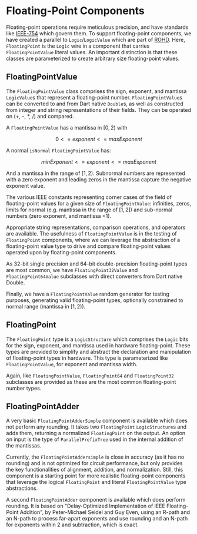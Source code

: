 # Floating-Point Components

Floating-point operations require meticulous precision, and have standards like [IEEE-754](<https://standards.ieee.org/ieee/754/6210/>) which govern them.  To support floating-point components, we have created a parallel to `Logic`/`LogicValue` which are part of [ROHD](<https://intel.github.io/rohd-website/>). Here, `FloatingPoint` is the `Logic` wire in a component that carries `FloatingPointValue` literal values. An important distinction is that these classes are parameterized to create arbitrary size floating-point values.

## FloatingPointValue

The `FloatingPointValue` class comprises the sign, exponent, and mantissa `LogicValue`s that represent a floating-point number. `FloatingPointValue`s can be converted to and from Dart native `Double`s, as well as constructed from integer and string representations of their fields.  They can be operated on (+, -, *, /) and compared.

A `FloatingPointValue` has a mantissa in $[0,2)$ with

$$0 <= exponent <= maxExponent$$

A normal `isNormal` `FloatingPointValue` has:

$$minExponent <= exponent <= maxExponent$$

 And a mantissa in the range of $[1,2)$.  Subnormal numbers are represented with a zero exponent and leading zeros in the mantissa capture the negative exponent value.

The various IEEE constants representing corner cases of the field of floating-point values for a given size of `FloatingPointValue`: infinities, zeros, limits for normal (e.g. mantissa in the range of $[1,2])$ and sub-normal numbers (zero exponent, and mantissa <1).

Appropriate string representations, comparison operations, and operators are available.  The usefulness of `FloatingPointValue` is in the testing of `FloatingPoint` components, where we can leverage the abstraction of a floating-point value type to drive and compare floating-point values operated upon by floating-point components.

As 32-bit single precision and 64-bit double-precision floating-point types are most common, we have `FloatingPoint32Value` and `FloatingPoint64Value` subclasses with direct converters from Dart native Double.

Finally, we have a `FloatingPointValue` random generator for testing purposes, generating valid floating-point types, optionally constrained to normal range (mantissa in $[1, 2)$).

## FloatingPoint

The `FloatingPoint` type is a `LogicStructure` which comprises the `Logic` bits for the sign, exponent, and mantissa used in hardware floating-point.  These types are provided to simplify and abstract the declaration and manipulation of floating-point types in hardware.  This type is parameterized like `FloatingPointValue`, for exponent and mantissa width.

Again, like `FloatingPointValue`, `FloatingPoint64` and `FloatingPoint32` subclasses are provided as these are the most common floating-point number types.

## FloatingPointAdder

A very basic `FloatingPointAdderSimple` component is available which does not perform any rounding. It takes two `FloatingPoint` `LogicStructure`s and adds them, returning a normalized `FloatingPoint` on the output.  An option on input is the type of `ParallelPrefixTree` used in the internal addition of the mantissas.

Currently, the `FloatingPointAddersimple` is close in accuracy (as it has no rounding) and is not optimized for circuit performance, but only provides the key functionalities of alignment, addition, and normalization.  Still, this component is a starting point for more realistic floating-point components that leverage the logical `FloatingPoint` and literal `FloatingPointValue` type abstractions.

A second `FloatingPointAdder` component is available which does perform rounding.  It is based on "Delay-Optimized Implementation of IEEE Floating-Point Addition", by Peter-Michael Seidel and Guy Even, using an R-path and an N-path to process far-apart exponents and use rounding and an N-path for exponents within 2 and subtraction, which is exact.
